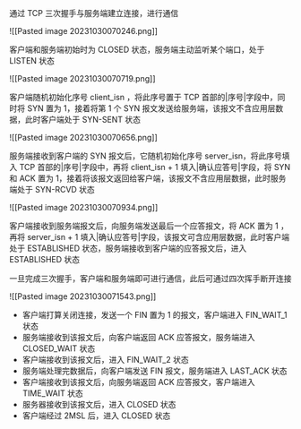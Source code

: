 通过 TCP 三次握手与服务端建立连接，进行通信

![[Pasted image 20231030070246.png]]

客户端和服务端初始时为 CLOSED 状态，服务端主动监听某个端口，处于 LISTEN 状态

![[Pasted image 20231030070719.png]]

客户端随机初始化序号 client_isn ，将此序号置于 TCP 首部的|序号|字段中，同时将 SYN 置为 1，接着将第 1 个 SYN 报文发送给服务端，该报文不含应用层数据，此时客户端处于 SYN-SENT 状态

![[Pasted image 20231030070656.png]]

服务端接收到客户端的 SYN 报文后，它随机初始化序号 server_isn，将此序号填入
TCP 首部的|序号|字段中，再将 client_isn + 1 填入|确认应答号|字段，将 SYN 和 ACK 置为 1，接着将该报文返回给客户端，该报文不含应用层数据，此时服务端处于 SYN-RCVD 状态

![[Pasted image 20231030070934.png]]

客户端接收到服务端报文后，向服务端发送最后一个应答报文，将 ACK 置为 1 ，再将 server_isn + 1 填入|确认应答号|字段，该报文可含应用层数据，此时客户端处于 ESTABLISHED 状态，服务端接收到客户端的应答报文后，进入 ESTABLISHED 状态

一旦完成三次握手，客户端和服务端即可进行通信，此后可通过四次挥手断开连接

![[Pasted image 20231030071543.png]]

- 客户端打算关闭连接，发送一个 FIN 置为 1 的报文，客户端进入 FIN_WAIT_1 状态
- 服务端接收到该报文后，向客户端返回 ACK 应答报文，服务端进入 CLOSED_WAIT 状态
- 客户端接收到该报文后，进入 FIN_WAIT_2 状态
- 服务端处理完数据后，向客户端发送 FIN 报文，服务端进入 LAST_ACK 状态
- 客户端接收到该报文后，向服务端返回 ACK 应答报文，客户端进入 TIME_WAIT 状态
- 服务器接收到该报文后，进入 CLOSED 状态
- 客户端经过 2MSL 后，进入 CLOSED 状态
